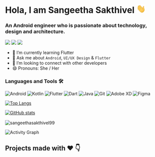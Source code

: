 # Hola, I am Sangeetha Sakthivel <img src="https://raw.githubusercontent.com/ABSphreak/ABSphreak/master/gifs/Hi.gif" width="30px">
### An Android engineer who is passionate about technology, design and architecture.
[<img height="30" src="https://img.shields.io/badge/linkedin-blue.svg?&style=for-the-badge&logo=linkedin&logoColor=white" />][LinkedIn]
[<img height="30" src="https://img.shields.io/badge/Gmail-D14836?style=for-the-badge&logo=gmail&logoColor=white" />][gmail]
[<img height="30" src="https://img.shields.io/badge/Medium-12100E?style=for-the-badge&logo=medium&logoColor=white" />][Medium]


- 🌱 I’m currently learning Flutter
- 💬 Ask me about ``Android``, ``UI/UX Design`` & ``Flutter`` 
- 👯 I’m looking to connect with other developers 
- 😄 Pronouns: She / Her


### Languages and Tools 🛠 
![Android](https://img.shields.io/badge/Android-3DDC84?style=for-the-badge&logo=android&logoColor=white)
![Kotlin](https://img.shields.io/badge/kotlin-%230095D5.svg?style=for-the-badge&logo=kotlin&logoColor=white)
![Flutter](https://img.shields.io/badge/Flutter-%2302569B.svg?style=for-the-badge&logo=Flutter&logoColor=white)
![Dart](https://img.shields.io/badge/dart-%230175C2.svg?style=for-the-badge&logo=dart&logoColor=white)
![Java](https://img.shields.io/badge/java-%23ED8B00.svg?style=for-the-badge&logo=java&logoColor=white)
![Git](https://img.shields.io/badge/git-%23F05033.svg?style=for-the-badge&logo=git&logoColor=white)
![Adobe XD](https://img.shields.io/badge/Adobe%20XD-470137?style=for-the-badge&logo=Adobe%20XD&logoColor=#FF61F6)
![Figma](https://img.shields.io/badge/figma-%23F24E1E.svg?style=for-the-badge&logo=figma&logoColor=white)

[![Top Langs](https://github-readme-stats.vercel.app/api/top-langs/?username=sangeethasakthivel99&layout=compact&theme=gotham&hide_border=true&hide_title=true&bg_color=0d1117&text_color=fefefe)](https://github.com/anuraghazra/github-readme-stats)

[![GitHub stats](https://github-readme-stats.vercel.app/api?username=sangeethasakthivel99&theme=gotham&show_icons=true&include_all_commits=true&hide_border=true&bg_color=0d1117&title_color=38d252&icon_color=1f6fea&text_color=fefefe )](https://github.com/anuraghazra/github-readme-stats)
<p><img align="center" src="https://github-readme-streak-stats.herokuapp.com/?user=sangeethasakthivel99&theme=github-dark&hide_border=true" alt="sangeethasakthivel99"/></p>

![Activity Graph](https://activity-graph.herokuapp.com/graph?username=sangeethasakthivel99&theme=github&hide_border=true&bg_color=0d1117&area_color=1f6fea&line=38d252&point=1f6fea&color=fefefe)

[gmail]: mailto:sakthivelsangeetha99@gmail.com
[linkedin]: https://www.linkedin.com/in/sangeetha-sakthivel-b729501a0/
[Medium]: https://medium.com/@sangeethasakthivel

## Projects made with ❤️ 👇

